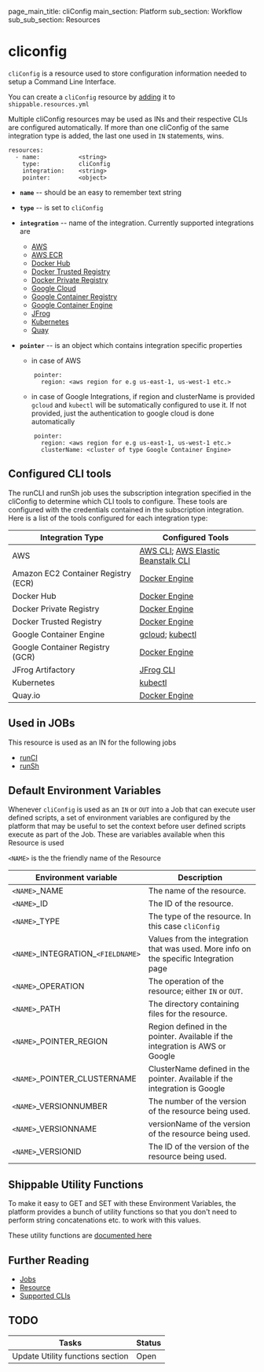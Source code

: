 page_main_title: cliConfig
main_section: Platform
sub_section: Workflow
sub_sub_section: Resources

# cliconfig
`cliConfig` is a resource used to store configuration information needed to setup a Command Line Interface.

You can create a `cliConfig` resource by [adding](/platform/workflow/resource/resources-working-wth#adding) it to `shippable.resources.yml`

Multiple cliConfig resources may be used as INs and their respective CLIs are configured automatically. If more than one cliConfig of the same integration type is added, the last one used in `IN` statements, wins.

```
resources:
  - name: 			<string>
    type: 			cliConfig
    integration: 	<string>
    pointer:		<object>
```

* **`name`** -- should be an easy to remember text string

* **`type`** -- is set to `cliConfig`

* **`integration`** -- name of the integration. Currently supported integrations are
	* [AWS](integration/aws)
	* [AWS ECR](integration/aws-ecr)
	* [Docker Hub](integration/docker-hub)
	* [Docker Trusted Registry](integration/docker-trusted-registry)
	* [Docker Private Registry](integration/docker-private-registry)
	* [Google Cloud](integration/gce)
	* [Google Container Registry](integration/gcr)
	* [Google Container Engine](integration/gke)
	* [JFrog](integration/jfrog-artifactory)
	* [Kubernetes](integration/kubernetes)
	* [Quay](integration/quay)

* **`pointer`** -- is an object which contains integration specific properties
	* in case of AWS

	```
	    pointer:
	      region: <aws region for e.g us-east-1, us-west-1 etc.>
	```

	* in case of Google Integrations, if region and clusterName is provided `gcloud` and `kubectl` will be sutomatically configured to use it. If not provided, just the authentication to google cloud is done automatically

	```
	    pointer:
	      region: <aws region for e.g us-east-1, us-west-1 etc.>
	      clusterName: <cluster of type Google Container Engine>
	```

<a name="cliConfigTools"></a>
## Configured CLI tools

The runCLI and runSh job uses the subscription integration specified in the
cliConfig to determine which CLI tools to configure.
These tools are configured with the credentials contained in the subscription
integration. Here is a list of the tools configured for each integration type:

| Integration Type                    | Configured Tools           |
| ------------------------------------|-------------|
| AWS                                 | [AWS CLI](/platform/runtime/cli/aws); [AWS Elastic Beanstalk CLI](/platform/runtime/cli/awseb) |
| Amazon EC2 Container Registry (ECR) | [Docker Engine](/platform/runtime/cli/docker) |
| Docker Hub                          | [Docker Engine](/platform/runtime/cli/docker) |
| Docker Private Registry             | [Docker Engine](/platform/runtime/cli/docker) |
| Docker Trusted Registry             | [Docker Engine](/platform/runtime/cli/docker) |
| Google Container Engine             | [gcloud](/platform/runtime/cli/gke); [kubectl](/platform/runtime/cli/kubectl) |
| Google Container Registry (GCR)     | [Docker Engine](/platform/runtime/cli/docker) |
| JFrog Artifactory                   | [JFrog CLI](/platform/runtime/cli/jfrog) |
| Kubernetes                          | [kubectl](/platform/runtime/cli/kubectl) |
| Quay.io                             | [Docker Engine](/platform/runtime/cli/docker) |

## Used in JOBs
This resource is used as an IN for the following jobs

* [runCI](workflow/job/runci/)
* [runSh](workflow/job/runsh/)

## Default Environment Variables
Whenever `cliConfig` is used as an `IN` or `OUT` into a Job that can execute user defined scripts, a set of environment variables are configured by the platform that may be useful to set the context before user defined scripts execute as part of the Job. These are variables available when this Resource is used

`<NAME>` is the the friendly name of the Resource

| Environment variable						| Description                         |
| ------------- 								|------------------------------------ |
| `<NAME>`\_NAME 							| The name of the resource. |
| `<NAME>`\_ID 								| The ID of the resource. |
| `<NAME>`\_TYPE 							| The type of the resource. In this case `cliConfig`|
| `<NAME>`\_INTEGRATION\_`<FIELDNAME>`	| Values from the integration that was used. More info on the specific Integration page|
| `<NAME>`\_OPERATION 						| The operation of the resource; either `IN` or `OUT`. |
| `<NAME>`\_PATH 							| The directory containing files for the resource. |
| `<NAME>`\_POINTER\_REGION 				| Region defined in the pointer. Available if the integration is AWS or Google |
| `<NAME>`\_POINTER\_CLUSTERNAME 			| ClusterName defined in the pointer. Available if the integration is Google |
| `<NAME>`\_VERSIONNUMBER 					| The number of the version of the resource being used. |
| `<NAME>`\_VERSIONNAME						| versionName of the version of the resource being used. |
| `<NAME>`\_VERSIONID    					| The ID of the version of the resource being used. |

## Shippable Utility Functions
To make it easy to GET and SET with these Environment Variables, the platform provides a bunch of utility functions so that you don't need to perform string concatenations etc. to work with this values.

These utility functions are [documented here]()

## Further Reading
* [Jobs](/platform/workflow/job/overview)
* [Resource](/platform/workflow/resource/overview)
* [Supported CLIs](/platform/runtime/overview#cli)

## TODO
| Tasks   |      Status    |
|----------|-------------|
| Update Utility functions section|  Open |
